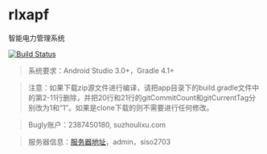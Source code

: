 # rlxapf
智能电力管理系统

[![Build Status](https://travis-ci.org/taowenyin/RLXAPF.svg?branch=master)](https://travis-ci.org/taowenyin/RLXAPF)

> 系统要求：Android Studio 3.0+，Gradle 4.1+

> 注意：如果下载zip源文件进行编译，请把app目录下的build.gradle文件中的第2-11行删除，并把20行和21行的gitCommitCount和gitCurrentTag分别改为1和“1”。如果是clone下载的则不需要进行任何修改。

> Bugly账户：2387450180, suzhoulixu.com

> 服务器信息：[服务器地址](http://www.suzhoulixu.com)，admin，siso2703